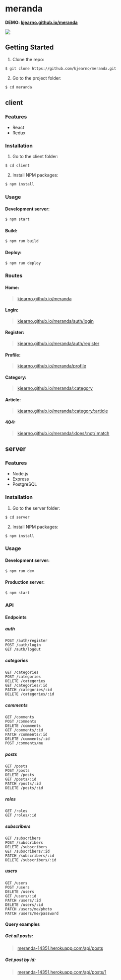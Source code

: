 # meranda

**DEMO: [kjearno.github.io/meranda](https://kjearno.github.io/meranda)**

![](https://user-images.githubusercontent.com/39556179/120553807-62255000-c412-11eb-92ba-89241b02be0b.png)

## Getting Started

1. Clone the repo:

```sh
$ git clone https://github.com/kjearno/meranda.git
```

2. Go to the project folder:

```sh
$ cd meranda
```

## client

### Features

- React
- Redux

### Installation

1. Go to the client folder:

```sh
$ cd client
```

2. Install NPM packages:

```sh
$ npm install
```

### Usage

#### Development server:

```sh
$ npm start
```

#### Build:

```sh
$ npm run build
```

#### Deploy:

```sh
$ npm run deploy
```

### Routes

#### Home:

> [kjearno.github.io/meranda](https://kjearno.github.io/meranda)

#### Login:

> [kjearno.github.io/meranda/auth/login](https://kjearno.github.io/meranda/auth/login)

#### Register:

> [kjearno.github.io/meranda/auth/register](https://kjearno.github.io/meranda/auth/register)

#### Profile:

> [kjearno.github.io/meranda/profile](https://kjearno.github.io/meranda/profile)

#### Category:

> [kjearno.github.io/meranda/:category](https://kjearno.github.io/meranda/health)

#### Article:

> [kjearno.github.io/meranda/:category/:article](https://kjearno.github.io/meranda/business/lorem-ipsum-dolor-sit-amet-consectetur-adipisicing-elit-1)

#### 404:

> [kjearno.github.io/meranda/:does/:not/:match](https://kjearno.github.io/meranda/:does/:not/:match)

## server

### Features

- Node.js
- Express
- PostgreSQL

### Installation

1. Go to the server folder:

```sh
$ cd server
```

2. Install NPM packages:

```sh
$ npm install
```

### Usage

#### Development server:

```sh
$ npm run dev
```

#### Production server:

```sh
$ npm start
```

### API

#### Endpoints

##### auth

`POST /auth/register`<br>
`POST /auth/login`<br>
`GET /auth/logout`

##### categories

`GET /categories`<br>
`POST /categories`<br>
`DELETE /categories`<br>
`GET /categories/:id`<br>
`PATCH /categories/:id`<br>
`DELETE /categories/:id`

##### comments

`GET /comments`<br>
`POST /comments`<br>
`DELETE /comments`<br>
`GET /comments/:id`<br>
`PATCH /comments/:id`<br>
`DELETE /comments/:id`<br>
`POST /comments/me`

##### posts

`GET /posts`<br>
`POST /posts`<br>
`DELETE /posts`<br>
`GET /posts/:id`<br>
`PATCH /posts/:id`<br>
`DELETE /posts/:id`

##### roles

`GET /roles`<br>
`GET /roles/:id`

##### subscribers

`GET /subscribers`<br>
`POST /subscribers`<br>
`DELETE /subscribers`<br>
`GET /subscribers/:id`<br>
`PATCH /subscribers/:id`<br>
`DELETE /subscribers/:id`

##### users

`GET /users`<br>
`POST /users`<br>
`DELETE /users`<br>
`GET /users/:id`<br>
`PATCH /users/:id`<br>
`DELETE /users/:id`<br>
`PATCH /users/me/photo`<br>
`PATCH /users/me/password`

#### Query examples

##### Get all posts:

> [meranda-14351.herokuapp.com/api/posts](https://meranda-14351.herokuapp.com/api/posts)

##### Get post by id:

> [meranda-14351.herokuapp.com/api/posts/1](https://meranda-14351.herokuapp.com/api/posts/1)
